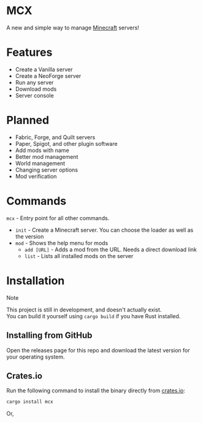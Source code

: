 # MCX
A new and simple way to manage [Minecraft](https://www.minecraft.net/) servers!

# Features
- Create a Vanilla server
- Create a NeoForge server
- Run any server
- Download mods
- Server console

# Planned
- Fabric, Forge, and Quilt servers
- Paper, Spigot, and other plugin software
- Add mods with name
- Better mod management
- World management
- Changing server options
- Mod verification

# Commands
`mcx` - Entry point for all other commands.
- `init` - Create a Minecraft server. You can choose the loader as well as the version
- `mod` - Shows the help menu for mods  
  - `add [URL]` - Adds a mod from the URL. Needs a direct download link
  - `list` - Lists all installed mods on the server

# Installation
> [!NOTE]
> This project is still in development, and doesn't actually exist.  
> You can build it yourself using `cargo build` if you have Rust installed.

## Installing from GitHub
Open the releases page for this repo and download the latest version for your operating system.  
## Crates.io
Run the following command to install the binary directly from [crates.io](https://crates.io/):
```sh
cargo install mcx
```
Or,
